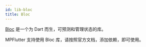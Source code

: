 ```yaml
---
id: lib-bloc
title: Bloc
---
```


[Bloc](https://bloclibrary.dev/#/zh-cn/) 是一个为 Dart 而生，可预测和管理状态的库。

MPFlutter 支持使用 Bloc 库，请按照官方文档，添加依赖，即可使用。